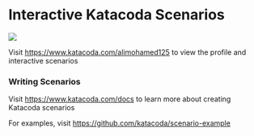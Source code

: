 # Interactive Katacoda Scenarios

[![](http://shields.katacoda.com/katacoda/alimohamed125/count.svg)](https://www.katacoda.com/alimohamed125 "Get your profile on Katacoda.com")

Visit https://www.katacoda.com/alimohamed125 to view the profile and interactive scenarios

### Writing Scenarios
Visit https://www.katacoda.com/docs to learn more about creating Katacoda scenarios

For examples, visit https://github.com/katacoda/scenario-example
